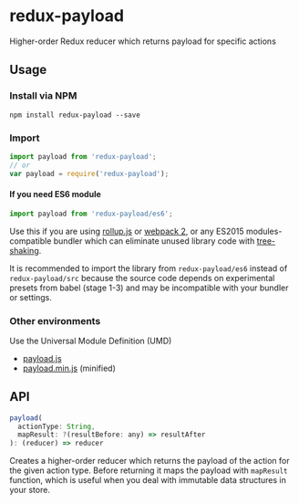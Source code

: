 # redux-payload
Higher-order Redux reducer which returns payload for specific actions

## Usage

### Install via NPM

```
npm install redux-payload --save
```

### Import

```javascript
import payload from 'redux-payload'; 
// or
var payload = require('redux-payload');
```

#### If you need ES6 module
```javascript
import payload from 'redux-payload/es6';
```
Use this if you are using [rollup.js](http://rollupjs.org/) or
[webpack 2](http://webpack.github.io/docs/changelog.html#2-1-x-beta), or any
ES2015 modules-compatible bundler which can eliminate unused library code with
[tree-shaking](http://www.2ality.com/2015/12/webpack-tree-shaking.html).

It is recommended to import the library from `redux-payload/es6` instead of
`redux-payload/src` because the source code depends on experimental presets from
babel (stage 1-3) and may be incompatible with your bundler or settings.

### Other environments

Use the Universal Module Definition (UMD)

- [payload.js](dist/payload.js)
- [payload.min.js](dist/payload.min.js) (minified)

## API

```js
payload(
  actionType: String,
  mapResult: ?(resultBefore: any) => resultAfter
): (reducer) => reducer
```

Creates a higher-order reducer which returns the payload of the action
for the given action type. Before returning it maps the payload with `mapResult`
function, which is useful when you deal with immutable data structures in your store.
